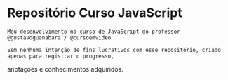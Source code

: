 # Repositório Curso JavaScript
    Meu desenvolvimento no curso de JavaScript do professor @gustavoguanabara / @cursoemvideo

    Sem nenhuma intenção de fins lucrativos com esse repositório, criado apenas para registrar o progresso,
anotações e conhecimentos adquiridos.
